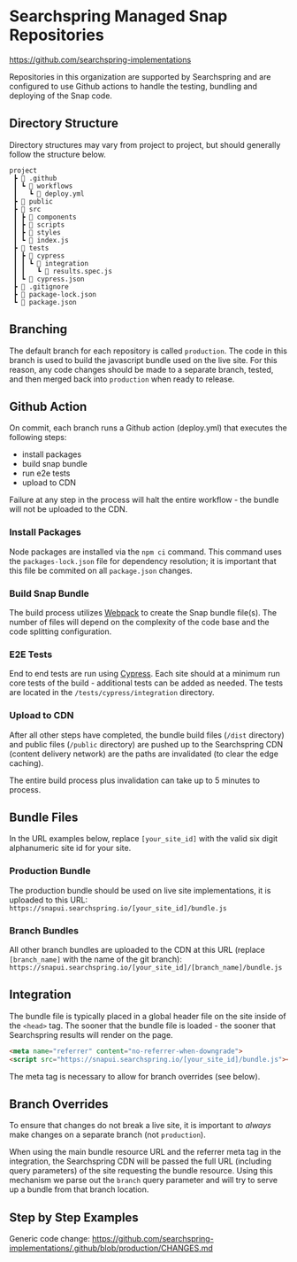 # Searchspring Managed Snap Repositories

https://github.com/searchspring-implementations

Repositories in this organization are supported by Searchspring and are configured to use Github actions to handle the testing, bundling and deploying of the Snap code.

## Directory Structure
Directory structures may vary from project to project, but should generally follow the structure below. 

```
project
 ┣ 📂 .github
 ┃ ┗ 📂 workflows
 ┃   ┗ 📄 deploy.yml
 ┣ 📁 public
 ┣ 📂 src
 ┃ ┣ 📁 components
 ┃ ┣ 📁 scripts
 ┃ ┣ 📁 styles
 ┃ ┗ 📄 index.js
 ┣ 📂 tests
 ┃ ┣ 📂 cypress
 ┃ ┃ ┗ 📂 integration
 ┃ ┃   ┗ 📄 results.spec.js
 ┃ ┗ 📄 cypress.json
 ┣ 📄 .gitignore
 ┣ 📄 package-lock.json
 ┗ 📄 package.json
```

## Branching
The default branch for each repository is called `production`. The code in this branch is used to build the javascript bundle used on the live site. For this reason, any code changes should be made to a separate branch, tested, and then merged back into `production` when ready to release.

## Github Action
On commit, each branch runs a Github action (deploy.yml) that executes the following steps:
* install packages
* build snap bundle
* run e2e tests
* upload to CDN

Failure at any step in the process will halt the entire workflow - the bundle will not be uploaded to the CDN.

### Install Packages
Node packages are installed via the `npm ci` command. This command uses the `packages-lock.json` file for dependency resolution; it is important that this file be commited on all `package.json` changes.

### Build Snap Bundle
The build process utilizes [Webpack](https://webpack.js.org/) to create the Snap bundle file(s). The number of files will depend on the complexity of the code base and the code splitting configuration.

### E2E Tests
End to end tests are run using [Cypress](https://www.cypress.io/). Each site should at a minimum run core tests of the build - additional tests can be added as needed. The tests are located in the `/tests/cypress/integration` directory.

### Upload to CDN
After all other steps have completed, the bundle build files (`/dist` directory) and public files (`/public` directory) are pushed up to the Searchspring CDN (content delivery network) are the paths are invalidated (to clear the edge caching).

The entire build process plus invalidation can take up to 5 minutes to process.

## Bundle Files
In the URL examples below, replace `[your_site_id]` with the valid six digit alphanumeric site id for your site.

### Production Bundle
The production bundle should be used on live site implementations, it is uploaded to this URL:  
`https://snapui.searchspring.io/[your_site_id]/bundle.js`  

### Branch Bundles
All other branch bundles are uploaded to the CDN at this URL (replace `[branch_name]` with the name of the git branch):  
`https://snapui.searchspring.io/[your_site_id]/[branch_name]/bundle.js`  

## Integration
The bundle file is typically placed in a global header file on the site inside of the `<head>` tag. The sooner that the bundle file is loaded - the sooner that Searchspring results will render on the page.
```html
<meta name="referrer" content="no-referrer-when-downgrade">
<script src="https://snapui.searchspring.io/[your_site_id]/bundle.js"></script>
```
The meta tag is necessary to allow for branch overrides (see below).

## Branch Overrides
To ensure that changes do not break a live site, it is important to *always* make changes on a separate branch (not `production`).

When using the main bundle resource URL and the referrer meta tag in the integration, the Searchspring CDN will be passed the full URL (including query parameters) of the site requesting the bundle resource. Using this mechanism we parse out the `branch` query parameter and will try to serve up a bundle from that branch location.

## Step by Step Examples
Generic code change: https://github.com/searchspring-implementations/.github/blob/production/CHANGES.md
